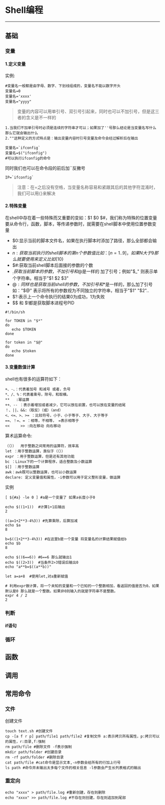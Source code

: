 # Shell编程

--------------------------------------------------------------------------------

## 基础

### 变量

#### 1.定义变量

实例:

```shell
#变量名一般都是由字母、数字、下划线组成的，变量名不能以数字开头
变量名=0
变量名='xxxx'
变量名="yyyy"
```

> 变量的内容可以用单引号、双引号引起来，同时也可以不加引号，但是这三者的含义是不一样的

```
1.当我们不加单引号时必须是连续的字符串才可以；如果加了''号那么结论是当变量名写什么那么它就会输出什么
2.""这种定义的方式特点是：输出变量内容时引号变量及命令会经过解析后在输出
```

```shell
变量名=`ifconfig`
变量名=$("ifconfig")
#可以执行ifconfig的命令
```

同时我们也可以在命令段的前后加``反撇号

```shell
IP=`ifconfig`
```

> 注意：在=之后没有空格，当变量名称容易和紧跟其后的其他字符混淆时，我们可以用{}来解决

#### 2.特殊变量

在shell中存在着一些特殊而又重要的变如：$1 $0 $#，我们称为特殊的位置变量要从命令行，函数，脚本，等传递参数时，就需要在shell脚本中使用位置参数变量

- $0:显示当前的脚本文件名，如果在执行脚本时添加了路径，那么全部都会输出
- $n:获取当前执行的shell脚本的第n个参数值比如：[n=1..9]，如果N大于9那么就要使用{}来定义 比如${10}
- $#:获取当前shell脚本后面接的参数的个数
- $_:获取当前脚本的参数，不加引号和$@是一样的 加了引号；例如"$_" 则表示单个字符串。相当于"$1 $2 $3"
- $@:同样也是获取当前shell的参数，不加引号和$*是一样的，那么加了引号如："$@" 表示将所有的参数视为不同独立的字符串，相当于"$1" "$2"..
- $?:表示上一个命令执行的结果0为成功，1为失败
- $$ 和 $!都是获取脚本进程号PID

```shell
#!/bin/sh

for TOKEN in "$*"
do
   echo $TOKEN
done

for token in "$@"
do
   echo $token
done
```

#### 3.变量数值计算

shell也有很多的运算符如下：

```
+、-、：代表着加号 和减号 或者，负号
*、/、%：代表着乘号，除号，和取模。
**   :幂运算
++、-- ：表示着增加或者减少，它可以放在前置，也可以放在变量的结尾
！、||、&&:（取反）（或）（and）
<、<=、>、>= ：比较符号，小于、小于等于、大于、大于等于
==、！=、= ：相等，不相等， =表示相等于
<<     >> :向左移动 向右移动
```

算术运算命令:

```
（（））  用于整数之间常用的运算符，效率高
let ：用于整数运算，类似于（（））
expr ：用于整数运算，但是还有其他功能
bc ：Linux下的一个计算程序，适合整数及小数运算
$[] ：用于整数运算
awk：awk既可以整数运算，也可以小数运算
declare: 定义变量值和属性，-i参数可以用于定义整形变量，做运算
```

实例

```shell
[ ${#a} -le 0 ] #a是一个变量了 如果a长度小于0

echo $((1+1))  #计算1+1后输出
2

((a=1+2**3-4%3)) #先算乘除，后算加减
echo $a
8

b=$((1+2**3-4%3)) #在这里b是一个变量 将变量名的计算结果赋值给b
echo $b
8

echo $((6==6)) #6==6 那么就输出1
echo $((2>3))  #当条件2>3错误后输出0
echo "a**b=$((a**b))"

let a=a+8  #使用let,对a重新赋值

# 利用expr做计算，将一个未知的变量和一个已知的一个整数相加，看返回的值是否为0，如果默认是0 那么就是一个整数。如果非0则输入的就是字符串不是整数。
expr 4 / 2
2
```

### 判断

#### if语句

### 循环

## 函数

## 调用

## 常用命令

### 文件

创建文件

```shell
touch text.sh #创建文件
cp -[a f r p] path/file1 path/file2 #复制文件 a:表示拷贝所有属性，p:拷贝可以的属性，r:目录,f:强制
rm path/file #删除文件 -f表示强制
mkdir path/folder #创建目录
rm -rf path/folder #删除目录
cat path/file #cat命令是显示文本,-n参数会给所有的行加上行号
ls path #命令并未输出太多每个文件的相关信息 -l参数会产生长列表格式的输出
```

### 重定向

```shell
echo "xxxx" > path/file.log #重新创建，存在则删除
echo "xxxx" >> path/file.log #不存在则创建，存在则追加到尾部
```
